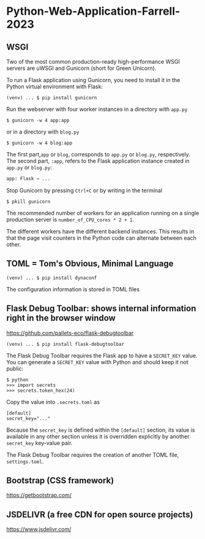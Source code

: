 # Python-Web-Application-Farrell-2023

## WSGI

Two of the most common production-ready high-performance WSGI servers are uWSGI and Gunicorn (short for Green Unicorn).

To run a Flask application using Gunicorn, you need to install it in the Python virtual environment with Flask:
```unix
(venv) ... $ pip install gunicorn
```

Run the webserver with four worker instances in a directory with `app.py`
```unix
$ gunicorn -w 4 app:app
```
or in a directory with `blog.py`
```
$ gunicorn -w 4 blog:app
```
The first part,`app` or `blog`, corresponds to `app.py` or `blog.py`, respectively. The second part, `:app`, refers to the Flask application instance created in `app.py` or `blog.py`:
```python
app: Flask = ...
```

Stop Gunicorn by pressing `Ctrl+C` or by writing in the terminal
```unix
$ pkill gunicorn
```

The recommended number of workers for an application running on a single production server is 
`number_of_CPU_cores * 2 + 1`.

The different workers have the different backend instances. 
This results in that the page visit counters in the Python code can alternate between each other.

## TOML = Tom's Obvious, Minimal Language

```unix
(venv) ... $ pip install dynaconf
```

The configuration information is stored in TOML files

## Flask Debug Toolbar: shows internal information right in the browser window
https://github.com/pallets-eco/flask-debugtoolbar

```unix
(venv) ... $ pip install flask-debugtoolbar
```

The Flask Debug Toolbar requires the Flask app to have a `SECRET_KEY` value.
You can generate a `SECRET_KEY` value with Python and should keep it not public:
```python-console
$ python
>>> import secrets
>>> secrets.token_hex(24)
```

Copy the value into `.secrets.toml` as
```tolm
[default]
secret_key="..."
```

Because the `secret_key` is defined within the `[default]` section, its value is available 
in any other section unless it is overridden explicitly by another `secret_key` key-value pair.

The Flask Debug Toolbar requires the creation of another TOML file, `settings.toml`.

## Bootstrap (CSS framework)
https://getbootstrap.com/

## JSDELIVR (a free CDN for open source projects)
https://www.jsdelivr.com/

